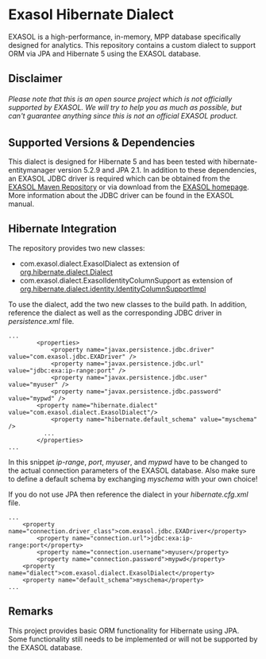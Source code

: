 # Exasol Hibernate Dialect

EXASOL is a high-performance, in-memory, MPP database specifically designed for analytics. This repository contains a custom dialect to support ORM via JPA and Hibernate 5 using the EXASOL database.

## Disclaimer

###### Please note that this is an open source project which is not officially supported by EXASOL. We will try to help you as much as possible, but can't guarantee anything since this is not an official EXASOL product.

## Supported Versions & Dependencies
This dialect is designed for Hibernate 5 and has been tested with hibernate-entitymanager version 5.2.9 and JPA 2.1. In addition to these dependencies, an EXASOL JDBC driver is required which can be obtained from the [EXASOL Maven Repository](https://maven.exasol.com) or via download from the [EXASOL homepage](http://www.exasol.com). More information about the JDBC driver can be found in the EXASOL manual.

## Hibernate Integration

The repository provides two new classes: 
- com.exasol.dialect.ExasolDialect as extension of [org.hibernate.dialect.Dialect](http://docs.jboss.org/hibernate/orm/5.0/javadocs/org/hibernate/dialect/Dialect.html)
- com.exasol.dialect.ExasolIdentityColumnSupport as extension of [org.hibernate.dialect.identity.IdentityColumnSupportImpl](http://docs.jboss.org/hibernate/orm/5.0/javadocs/org/hibernate/dialect/identity/IdentityColumnSupportImpl.html)

To use the dialect, add the two new classes to the build path. In addition, reference the dialect as well as the corresponding JDBC driver in *persistence.xml* file.

```
...
        <properties>
            <property name="javax.persistence.jdbc.driver" value="com.exasol.jdbc.EXADriver" />
            <property name="javax.persistence.jdbc.url" value="jdbc:exa:ip-range:port" />
            <property name="javax.persistence.jdbc.user" value="myuser" />
            <property name="javax.persistence.jdbc.password" value="mypwd" />
	    <property name="hibernate.dialect" value="com.exasol.dialect.ExasolDialect"/>
            <property name="hibernate.default_schema" value="myschema" />
          ...
        </properties>
...
```
In this snippet *ip-range*, *port*, *myuser*, and *mypwd* have to be changed to the actual connection parameters of the EXASOL database. Also make sure to define a default schema by exchanging *myschema* with your own choice!

If you do not use JPA then reference the dialect in your *hibernate.cfg.xml* file.
```
...
 	<property name="connection.driver_class">com.exasol.jdbc.EXADriver</property>
        <property name="connection.url">jdbc:exa:ip-range:port</property>
        <property name="connection.username">myuser</property>
        <property name="connection.password">mypwd</property>
	<property name="dialect">com.exasol.dialect.ExasolDialect</property>
	<property name="default_schema">myschema</property>
...
```

## Remarks
This project provides basic ORM functionality for Hibernate using JPA. Some functionality still needs to be implemented or will not be supported by the EXASOL database.
